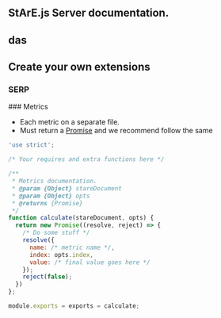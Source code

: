## StArE.js Server documentation.

## das

## Create your own extensions

### SERP

### Metrics


- Each metric on a separate file.
- Must return a [Promise](https://developer.mozilla.org/en-US/docs/Web/JavaScript/Reference/Global_Objects/Promise) and we recommend follow the same 

```js
'use strict';

/* Your requires and extra functions here */

/**
 * Metrics documentation.
 * @param {Object} stareDocument
 * @param {Object} opts
 * @returns {Promise}
 */
function calculate(stareDocument, opts) {
  return new Promise((resolve, reject) => {
    /* Do some stuff */
    resolve({
      name: /* metric name */,
      index: opts.index,
      value: /* final value goes here */
    });
    reject(false);
  })
};

module.exports = exports = calculate;
````